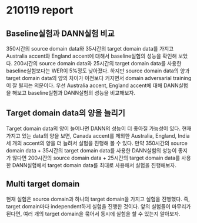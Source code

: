# 210119 report
## Baseline실험과 DANN실험 비교
350시간의 source domain data와 35시간의 target domain data를 가지고 Australia accent와 England accent에 대해서 baseline실험의 성능을 확인해 보았다. 200시간의 source domain data와 25시간의 target domain data를 사용한 baseline실험보다는 WER이 5%정도 낮아졌다. 하지만 source domain data의 양과 target domain data의 양의 차이가 이전보다 커지면서 domain adversarial training이 잘 될지는 의문이다. 우선 Australia accent, England accent에 대해 DANN실험을 해보고 baseline실험과 DANN실험의 성능을 비교해보자. 

## Target domain data의 양을 늘리기
Target domain data의 양이 늘어나면 DANN의 성능이 더 좋아질 가능성이 있다. 현재 가지고 있는 data의 양을 보면, Canada accent를 제외한 Australia, England, India 세 개의 accent의 양을 더 늘려서 실험을 진행해 볼 수 있다. 만약 350시간의 source domain data + 35시간의 target domain data를 사용한 DANN실험의 성능이 좋지가 않다면 200시간의 source domain data + 25시간의 target domain data를 사용한 DANN실험에서 target domain data를 최대로 사용해서 실험을 진행해보자.

## Multi target domain
현재 실험은 source domain과 하나의 target domain을 가지고 실험을 진행했다. 즉, target domain마다 independent하게 실험을 진행한 것이다. 앞의 실험들이 마무리가 된다면, 여러 개의 target domain을 묶어서 동시에 실험을 할 수 있는지 알아보자. 
